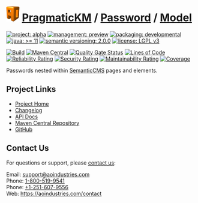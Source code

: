 # [<img src="ao-logo.png" alt="AO Logo" width="35" height="40">](https://github.com/ao-apps) [PragmaticKM](https://github.com/ao-apps/pragmatickm) / [Password](https://github.com/ao-apps/pragmatickm-password) / [Model](https://github.com/ao-apps/pragmatickm-password-model)

[![project: alpha](https://pragmatickm.com/ao-badges/project-current-stable.svg)](https://aoindustries.com/life-cycle#project-current-stable)
[![management: preview](https://pragmatickm.com/ao-badges/management-production.svg)](https://aoindustries.com/life-cycle#management-production)
[![packaging: developmental](https://pragmatickm.com/ao-badges/packaging-active.svg)](https://aoindustries.com/life-cycle#packaging-active)  
[![java: &gt;= 11](https://pragmatickm.com/ao-badges/java-11.svg)](https://docs.oracle.com/en/java/javase/11/docs/api/)
[![semantic versioning: 2.0.0](https://pragmatickm.com/ao-badges/semver-2.0.0.svg)](http://semver.org/spec/v2.0.0.html)
[![license: LGPL v3](https://pragmatickm.com/ao-badges/license-lgpl-3.0.svg)](https://www.gnu.org/licenses/lgpl-3.0)

[![Build](https://github.com/ao-apps/pragmatickm-password-model/workflows/Build/badge.svg?branch=master)](https://github.com/ao-apps/pragmatickm-password-model/actions?query=workflow%3ABuild)
[![Maven Central](https://maven-badges.herokuapp.com/maven-central/com.pragmatickm/pragmatickm-password-model/badge.svg)](https://maven-badges.herokuapp.com/maven-central/com.pragmatickm/pragmatickm-password-model)
[![Quality Gate Status](https://sonarcloud.io/api/project_badges/measure?branch=master&project=com.pragmatickm%3Apragmatickm-password-model&metric=alert_status)](https://sonarcloud.io/dashboard?branch=master&id=com.pragmatickm%3Apragmatickm-password-model)
[![Lines of Code](https://sonarcloud.io/api/project_badges/measure?branch=master&project=com.pragmatickm%3Apragmatickm-password-model&metric=ncloc)](https://sonarcloud.io/component_measures?branch=master&id=com.pragmatickm%3Apragmatickm-password-model&metric=ncloc)  
[![Reliability Rating](https://sonarcloud.io/api/project_badges/measure?branch=master&project=com.pragmatickm%3Apragmatickm-password-model&metric=reliability_rating)](https://sonarcloud.io/component_measures?branch=master&id=com.pragmatickm%3Apragmatickm-password-model&metric=Reliability)
[![Security Rating](https://sonarcloud.io/api/project_badges/measure?branch=master&project=com.pragmatickm%3Apragmatickm-password-model&metric=security_rating)](https://sonarcloud.io/component_measures?branch=master&id=com.pragmatickm%3Apragmatickm-password-model&metric=Security)
[![Maintainability Rating](https://sonarcloud.io/api/project_badges/measure?branch=master&project=com.pragmatickm%3Apragmatickm-password-model&metric=sqale_rating)](https://sonarcloud.io/component_measures?branch=master&id=com.pragmatickm%3Apragmatickm-password-model&metric=Maintainability)
[![Coverage](https://sonarcloud.io/api/project_badges/measure?branch=master&project=com.pragmatickm%3Apragmatickm-password-model&metric=coverage)](https://sonarcloud.io/component_measures?branch=master&id=com.pragmatickm%3Apragmatickm-password-model&metric=Coverage)

Passwords nested within [SemanticCMS](https://github.com/ao-apps/semanticcms) pages and elements.

## Project Links
* [Project Home](https://pragmatickm.com/password/model/)
* [Changelog](https://pragmatickm.com/password/model/changelog)
* [API Docs](https://pragmatickm.com/password/model/apidocs/)
* [Maven Central Repository](https://search.maven.org/artifact/com.pragmatickm/pragmatickm-password-model)
* [GitHub](https://github.com/ao-apps/pragmatickm-password-model)

## Contact Us
For questions or support, please [contact us](https://aoindustries.com/contact):

Email: [support@aoindustries.com](mailto:support@aoindustries.com)  
Phone: [1-800-519-9541](tel:1-800-519-9541)  
Phone: [+1-251-607-9556](tel:+1-251-607-9556)  
Web: https://aoindustries.com/contact
